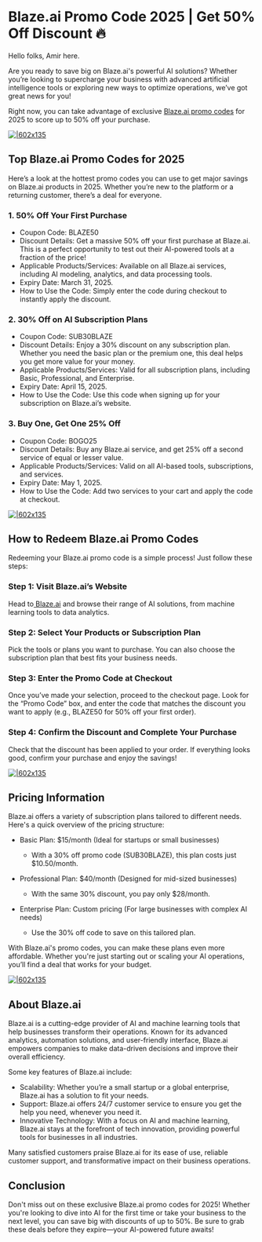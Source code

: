 # Blaze.ai Promo Code 2025 | Get 50% Off Discount 🔥

Hello folks, Amir here.

Are you ready to save big on Blaze.ai's powerful AI solutions? Whether you’re looking to supercharge your business with advanced artificial intelligence tools or exploring new ways to optimize operations, we’ve got great news for you!

Right now, you can take advantage of exclusive [Blaze.ai promo codes](https://get.blaze.ai?fpr=shadow) for 2025 to score up to 50% off your purchase.

[![|602x135](https://lh7-rt.googleusercontent.com/docsz/AD_4nXfy3eoU2teH6oPcVUBEc3yzHGGUss0is3r5_raVEjA6O3TBK649CyahD-3nZJ3UMa3eOPN-8k7dalVZNba_wIuEj9P3TWqDDWOuPb8H7TFse1AX2SMlaopcYp2kKFHVV_3E5WvS?key=2D0m3MWCTZgi-QYUGyIX9Aj2)](https://get.blaze.ai?fpr=shadow)

## Top Blaze.ai Promo Codes for 2025

Here’s a look at the hottest promo codes you can use to get major savings on Blaze.ai products in 2025. Whether you’re new to the platform or a returning customer, there’s a deal for everyone.

### 1. 50% Off Your First Purchase

* Coupon Code: BLAZE50
* Discount Details: Get a massive 50% off your first purchase at Blaze.ai. This is a perfect opportunity to test out their AI-powered tools at a fraction of the price!
* Applicable Products/Services: Available on all Blaze.ai services, including AI modeling, analytics, and data processing tools.
* Expiry Date: March 31, 2025.
* How to Use the Code: Simply enter the code during checkout to instantly apply the discount.

### 2. 30% Off on AI Subscription Plans

* Coupon Code: SUB30BLAZE
* Discount Details: Enjoy a 30% discount on any subscription plan. Whether you need the basic plan or the premium one, this deal helps you get more value for your money.
* Applicable Products/Services: Valid for all subscription plans, including Basic, Professional, and Enterprise.
* Expiry Date: April 15, 2025.
* How to Use the Code: Use this code when signing up for your subscription on Blaze.ai’s website.

### 3. Buy One, Get One 25% Off

* Coupon Code: BOGO25
* Discount Details: Buy any Blaze.ai service, and get 25% off a second service of equal or lesser value.
* Applicable Products/Services: Valid on all AI-based tools, subscriptions, and services.
* Expiry Date: May 1, 2025.
* How to Use the Code: Add two services to your cart and apply the code at checkout.

[![|602x135](https://lh7-rt.googleusercontent.com/docsz/AD_4nXerhx73bOC7KK0hE3NKC4ZfCWS7wEH_tZBPXqHEOTKLQPfLBdG6hP1q53jE8pe9f19rBmABP3AQPJFOIlKKzSCAjV_2-FmDIDZFIkjOwBGIuVH7UWecwJU6h2I6SV2kR3cjpZaB?key=2D0m3MWCTZgi-QYUGyIX9Aj2)](https://get.blaze.ai?fpr=shadow)

## How to Redeem Blaze.ai Promo Codes

Redeeming your Blaze.ai promo code is a simple process! Just follow these steps:

### Step 1: Visit Blaze.ai’s Website

Head to[ Blaze.ai](https://www.blaze.ai/) and browse their range of AI solutions, from machine learning tools to data analytics.

### Step 2: Select Your Products or Subscription Plan

Pick the tools or plans you want to purchase. You can also choose the subscription plan that best fits your business needs.

### Step 3: Enter the Promo Code at Checkout

Once you’ve made your selection, proceed to the checkout page. Look for the “Promo Code” box, and enter the code that matches the discount you want to apply (e.g., BLAZE50 for 50% off your first order).

### Step 4: Confirm the Discount and Complete Your Purchase

Check that the discount has been applied to your order. If everything looks good, confirm your purchase and enjoy the savings!

[![|602x135](https://lh7-rt.googleusercontent.com/docsz/AD_4nXemTw5SBTNi8GEgk2ARsiLN-_YOebUTV8igmkNsevKXxwf3aj_MDS7H6n-q_L972Yo6D-ZgMHOn6T34oXKhp5Ny05qe3ZOq8jkE7TvOPC79zRK_WzChmBesqWuU99Ws8Ty9OUxWow?key=2D0m3MWCTZgi-QYUGyIX9Aj2)](https://get.blaze.ai?fpr=shadow)

## Pricing Information

Blaze.ai offers a variety of subscription plans tailored to different needs. Here's a quick overview of the pricing structure:

* Basic Plan: $15/month (Ideal for startups or small businesses)

  * With a 30% off promo code (SUB30BLAZE), this plan costs just $10.50/month.
* Professional Plan: $40/month (Designed for mid-sized businesses)

  * With the same 30% discount, you pay only $28/month.
* Enterprise Plan: Custom pricing (For large businesses with complex AI needs)

  * Use the 30% off code to save on this tailored plan.

With Blaze.ai's promo codes, you can make these plans even more affordable. Whether you're just starting out or scaling your AI operations, you’ll find a deal that works for your budget.

[![|602x135](https://lh7-rt.googleusercontent.com/docsz/AD_4nXchwXIvt4SGRTHIqcRITXxEh8z75O490NqnwS5iOlZaxTs3QOjWYgJer6sedyL86OPM3MIAZGPJ0zM3M9PmEnTfKlkMvvUZ3oeskf4OLGwCidejgbCb77QnWLwqgoG37W972z4x?key=2D0m3MWCTZgi-QYUGyIX9Aj2)](https://get.blaze.ai?fpr=shadow)

## About Blaze.ai

Blaze.ai is a cutting-edge provider of AI and machine learning tools that help businesses transform their operations. Known for its advanced analytics, automation solutions, and user-friendly interface, Blaze.ai empowers companies to make data-driven decisions and improve their overall efficiency.

Some key features of Blaze.ai include:

* Scalability: Whether you’re a small startup or a global enterprise, Blaze.ai has a solution to fit your needs.
* Support: Blaze.ai offers 24/7 customer service to ensure you get the help you need, whenever you need it.
* Innovative Technology: With a focus on AI and machine learning, Blaze.ai stays at the forefront of tech innovation, providing powerful tools for businesses in all industries.

Many satisfied customers praise Blaze.ai for its ease of use, reliable customer support, and transformative impact on their business operations.

## Conclusion

Don't miss out on these exclusive Blaze.ai promo codes for 2025! Whether you're looking to dive into AI for the first time or take your business to the next level, you can save big with discounts of up to 50%. Be sure to grab these deals before they expire—your AI-powered future awaits!
